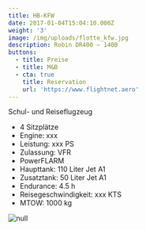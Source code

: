 ```yaml
---
title: HB-KFW
date: 2017-01-04T15:04:10.000Z
weight: '3'
image: /img/uploads/flotte_kfw.jpg
description: Robin DR400 – 140B
buttons:
  - title: Preise
  - title: M&B
  - cta: true
    title: Reservation
    url: 'https://www.flightnet.aero'
---
```

Schul- und Reiseflugzeug

* 4 Sitzplätze
* Engine: xxx
* Leistung: xxx PS
* Zulassung: VFR
* PowerFLARM
* Haupttank: 110 Liter Jet A1
* Zusatztank: 50 Liter Jet A1
* Endurance: 4.5 h
* Reisegeschwindigkeit: xxx KTS
* MTOW: 1000 kg

![null](/img/uploads/flotte_cockpit_kfw-kof.jpg)
